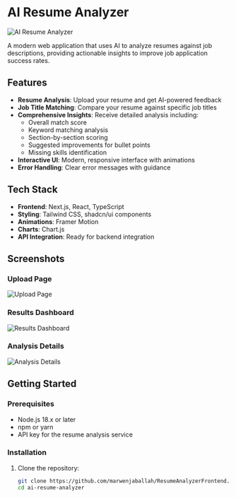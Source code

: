 # AI Resume Analyzer

![AI Resume Analyzer](https://placeholder.svg?height=300&width=600&text=AI+Resume+Analyzer)

A modern web application that uses AI to analyze resumes against job descriptions, providing actionable insights to improve job application success rates.

## Features

- **Resume Analysis**: Upload your resume and get AI-powered feedback
- **Job Title Matching**: Compare your resume against specific job titles
- **Comprehensive Insights**: Receive detailed analysis including:
  - Overall match score
  - Keyword matching analysis
  - Section-by-section scoring
  - Suggested improvements for bullet points
  - Missing skills identification
- **Interactive UI**: Modern, responsive interface with animations
- **Error Handling**: Clear error messages with guidance

## Tech Stack

- **Frontend**: Next.js, React, TypeScript
- **Styling**: Tailwind CSS, shadcn/ui components
- **Animations**: Framer Motion
- **Charts**: Chart.js
- **API Integration**: Ready for backend integration

## Screenshots

### Upload Page
![Upload Page](https://placeholder.svg?height=300&width=600&text=Upload+Page)

### Results Dashboard
![Results Dashboard](https://placeholder.svg?height=300&width=600&text=Results+Dashboard)

### Analysis Details
![Analysis Details](https://placeholder.svg?height=300&width=600&text=Analysis+Details)

## Getting Started

### Prerequisites

- Node.js 18.x or later
- npm or yarn
- API key for the resume analysis service

### Installation

1. Clone the repository:
   ```bash
   git clone https://github.com/marwenjaballah/ResumeAnalyzerFrontend.git
   cd ai-resume-analyzer
